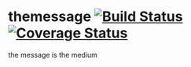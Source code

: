 # themessage [![Build Status](https://travis-ci.org/hyzhak/themessage.svg?branch=feature%2Fci)](https://travis-ci.org/hyzhak/themessage) [![Coverage Status](https://coveralls.io/repos/github/hyzhak/themessage/badge.svg?branch=master)](https://coveralls.io/github/hyzhak/themessage?branch=master)
the message is the medium
